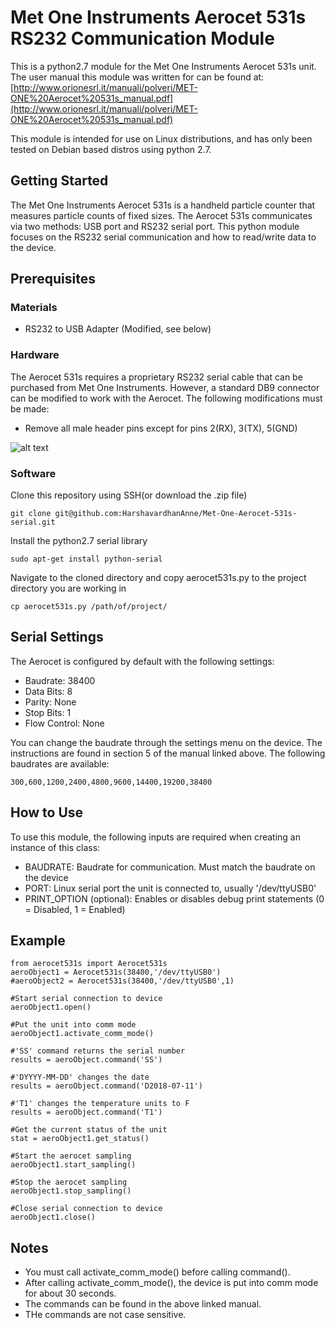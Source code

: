 # Met One Instruments Aerocet 531s RS232 Communication Module

This is a python2.7 module for the Met One Instruments Aerocet 531s unit. The user manual
this module was written for can be found at:
[http://www.orionesrl.it/manuali/polveri/MET-ONE%20Aerocet%20531s_manual.pdf](http://www.orionesrl.it/manuali/polveri/MET-ONE%20Aerocet%20531s_manual.pdf)

This module is intended for use on Linux distributions, and has only been tested on Debian based distros using python 2.7.

## Getting Started

The Met One Instruments Aerocet 531s is a handheld particle counter that measures particle counts of fixed sizes. The Aerocet 531s communicates via two methods: USB port and RS232 serial port. This python module focuses on the RS232 serial communication and how to read/write data to the device.

## Prerequisites

### Materials

* RS232 to USB Adapter (Modified, see below)

### Hardware

The Aerocet 531s requires a proprietary RS232 serial cable that can be purchased from Met One Instruments. However, a standard DB9 connector can be modified to work with the Aerocet. The following modifications must be made:
* Remove all male header pins except for pins 2(RX), 3(TX), 5(GND)

![alt text](db9modified.jpg, "Image of modified DB9 connector")

### Software

Clone this repository using SSH(or download the .zip file)

```
git clone git@github.com:HarshavardhanAnne/Met-One-Aerocet-531s-serial.git
```

Install the python2.7 serial library

```
sudo apt-get install python-serial
```

Navigate to the cloned directory and copy aerocet531s.py to the project directory you are working in

```
cp aerocet531s.py /path/of/project/
```

## Serial Settings

The Aerocet is configured by default with the following settings:
* Baudrate: 38400
* Data Bits: 8
* Parity: None
* Stop Bits: 1
* Flow Control: None

You can change the baudrate through the settings menu on the device. The instructions are found in section 5 of the manual linked above.
The following baudrates are available:
```
300,600,1200,2400,4800,9600,14400,19200,38400
```

## How to Use

To use this module, the following inputs are required when creating an instance of this class:
* BAUDRATE: Baudrate for communication. Must match the baudrate on the device
* PORT: Linux serial port the unit is connected to, usually '/dev/ttyUSB0'
* PRINT_OPTION (optional): Enables or disables debug print statements (0 = Disabled, 1 = Enabled)

## Example

```
from aerocet531s import Aerocet531s  
aeroObject1 = Aerocet531s(38400,'/dev/ttyUSB0')  
#aeroObject2 = Aerocet531s(38400,'/dev/ttyUSB0',1)  

#Start serial connection to device  
aeroObject1.open()  

#Put the unit into comm mode  
aeroObject1.activate_comm_mode()  

#'SS' command returns the serial number  
results = aeroObject.command('SS')  

#'DYYYY-MM-DD' changes the date  
results = aeroObject.command('D2018-07-11')  

#'T1' changes the temperature units to F  
results = aeroObject.command('T1')  

#Get the current status of the unit  
stat = aeroObject1.get_status()  

#Start the aerocet sampling  
aeroObject1.start_sampling()  

#Stop the aerocet sampling  
aeroObject1.stop_sampling()  

#Close serial connection to device  
aeroObject1.close()  
```

## Notes

* You must call activate_comm_mode() before calling command().
* After calling activate_comm_mode(), the device is put into comm mode for about 30 seconds.
* The commands can be found in the above linked manual.
* THe commands are not case sensitive.
